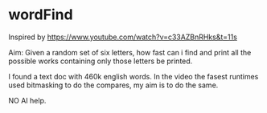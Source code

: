 # wordFind

Inspired by https://www.youtube.com/watch?v=c33AZBnRHks&t=11s

Aim:
Given a random set of six letters, how fast can i find and print all the possible works containing only those letters be printed.

I found a text doc with 460k english words. In the video the fasest runtimes used bitmasking to do the compares, my aim is to do the same.

NO AI help.
